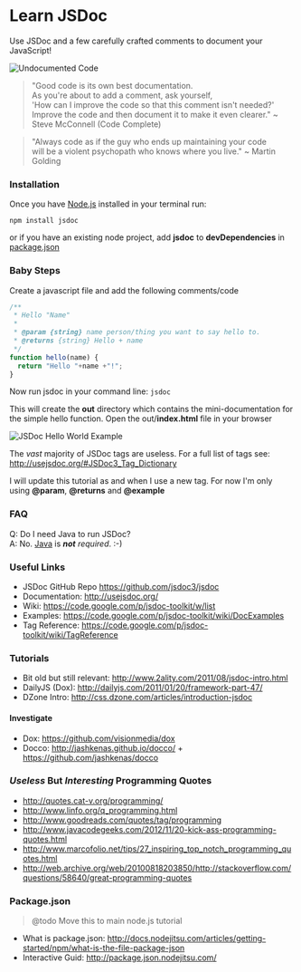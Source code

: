 Learn JSDoc
===========

Use JSDoc and a few carefully crafted comments to document your JavaScript! 

![Undocumented Code](http://i.imgur.com/YYcMply.png "Undocumented")

> "Good code is its own best documentation. <br />
> As you're about to add a comment, ask yourself, <br />
> 'How can I improve the code so that this comment isn't needed?' <br />
> Improve the code and then document it to make it even clearer."
> ~ Steve McConnell (Code Complete)

> "Always code as if the guy who ends up maintaining your code <br />
> will be a violent psychopath who knows where you live."
> ~ Martin Golding

### Installation 

Once you have [Node.js](http://nodejs.org/) installed in your terminal run:

```
npm install jsdoc
```

or if you have an existing node project, add **jsdoc** to **devDependencies** in 
[package.json](http://docs.nodejitsu.com/articles/getting-started/npm/what-is-the-file-package-json)

### Baby Steps

Create a javascript file and add the following comments/code

```javascript
/**
 * Hello "Name"
 *
 * @param {string} name person/thing you want to say hello to.
 * @returns {string} Hello + name 
 */
function hello(name) {
  return "Hello "+name +"!";
}
```

Now run jsdoc in your command line: `jsdoc`

This will create the **out** directory which contains the mini-documentation 
for the simple hello function. Open the out/**index.html** file in your browser

![JSDoc Hello World Example](http://i.imgur.com/A4POXNA.png "JSDoc Hello World Example")


The *vast* majority of JSDoc tags are useless.
For a full list of tags see: http://usejsdoc.org/#JSDoc3_Tag_Dictionary

I will update this tutorial as and when I use a new tag.
For now I'm only using **@param**, **@returns** and **@example**


### FAQ

Q: Do I need Java to run JSDoc? <br />
A: No. [Java](http://www.securelist.com/en/analysis/204792310/Kaspersky_Lab_Report_Java_under_attack_the_evolution_of_exploits_in_2012_2013) is ***not*** *required*. :-)



### Useful Links

- JSDoc GitHub Repo https://github.com/jsdoc3/jsdoc
- Documentation: http://usejsdoc.org/
- Wiki: https://code.google.com/p/jsdoc-toolkit/w/list
- Examples: https://code.google.com/p/jsdoc-toolkit/wiki/DocExamples
- Tag Reference: https://code.google.com/p/jsdoc-toolkit/wiki/TagReference

### Tutorials


- Bit old but still relevant: http://www.2ality.com/2011/08/jsdoc-intro.html
- DailyJS (Dox): http://dailyjs.com/2011/01/20/framework-part-47/
- DZone Intro: http://css.dzone.com/articles/introduction-jsdoc

#### Investigate

- Dox: https://github.com/visionmedia/dox
- Docco: http://jashkenas.github.io/docco/ + https://github.com/jashkenas/docco



### *Useless* But *Interesting* Programming Quotes
- http://quotes.cat-v.org/programming/
- http://www.linfo.org/q_programming.html
- http://www.goodreads.com/quotes/tag/programming
- http://www.javacodegeeks.com/2012/11/20-kick-ass-programming-quotes.html
- http://www.marcofolio.net/tips/27_inspiring_top_notch_programming_quotes.html
- http://web.archive.org/web/20100818203850/http://stackoverflow.com/questions/58640/great-programming-quotes

### Package.json

> @todo Move this to main node.js tutorial

- What is package.json: http://docs.nodejitsu.com/articles/getting-started/npm/what-is-the-file-package-json
- Interactive Guid: http://package.json.nodejitsu.com/
